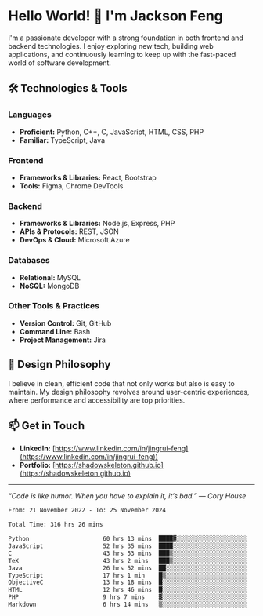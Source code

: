 # Hello World! 👋 I'm Jackson Feng

I'm a passionate developer with a strong foundation in both frontend and backend technologies. I enjoy exploring new tech, building web applications, and continuously learning to keep up with the fast-paced world of software development.

## 🛠 Technologies & Tools

### Languages
- **Proficient:** Python, C++, C, JavaScript, HTML, CSS, PHP
- **Familiar:** TypeScript, Java

### Frontend
- **Frameworks & Libraries:** React, Bootstrap
- **Tools:** Figma, Chrome DevTools

### Backend
- **Frameworks & Libraries:** Node.js, Express, PHP
- **APIs & Protocols:** REST, JSON
- **DevOps & Cloud:** Microsoft Azure

### Databases
- **Relational:** MySQL
- **NoSQL:** MongoDB

### Other Tools & Practices
- **Version Control:** Git, GitHub
- **Command Line:** Bash
- **Project Management:** Jira


## 🎨 Design Philosophy

I believe in clean, efficient code that not only works but also is easy to maintain. My design philosophy revolves around user-centric experiences, where performance and accessibility are top priorities.

## 📫 Get in Touch

- **LinkedIn:** [https://www.linkedin.com/in/jingrui-feng](https://www.linkedin.com/in/jingrui-feng))
- **Portfolio:** [https://shadowskeleton.github.io](https://shadowskeleton.github.io)

---

*“Code is like humor. When you have to explain it, it’s bad.” — Cory House*



<!--START_SECTION:waka-->

```txt
From: 21 November 2022 - To: 25 November 2024

Total Time: 316 hrs 26 mins

Python                     60 hrs 13 mins  ████▓░░░░░░░░░░░░░░░░░░░░   19.03 %
JavaScript                 52 hrs 35 mins  ████░░░░░░░░░░░░░░░░░░░░░   16.62 %
C                          43 hrs 53 mins  ███▒░░░░░░░░░░░░░░░░░░░░░   13.87 %
TeX                        43 hrs 2 mins   ███▒░░░░░░░░░░░░░░░░░░░░░   13.60 %
Java                       26 hrs 52 mins  ██░░░░░░░░░░░░░░░░░░░░░░░   08.49 %
TypeScript                 17 hrs 1 min    █▒░░░░░░░░░░░░░░░░░░░░░░░   05.38 %
ObjectiveC                 13 hrs 18 mins  █░░░░░░░░░░░░░░░░░░░░░░░░   04.20 %
HTML                       12 hrs 46 mins  █░░░░░░░░░░░░░░░░░░░░░░░░   04.04 %
PHP                        9 hrs 7 mins    ▓░░░░░░░░░░░░░░░░░░░░░░░░   02.89 %
Markdown                   6 hrs 14 mins   ▒░░░░░░░░░░░░░░░░░░░░░░░░   01.97 %
```

<!--END_SECTION:waka-->


